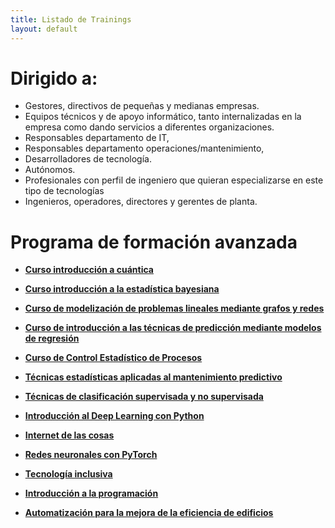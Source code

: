 ```yaml
---
title: Listado de Trainings
layout: default
---
```




# Dirigido a:
- Gestores, directivos de pequeñas y medianas empresas.
- Equipos técnicos y de apoyo informático, tanto internalizadas en la empresa como dando servicios a diferentes organizaciones. 
- Responsables departamento de IT, 
- Responsables departamento operaciones/mantenimiento, 
- Desarrolladores de tecnología.
- Autónomos.
- Profesionales con perfil de ingeniero que quieran especializarse en este tipo de tecnologías
- Ingenieros, operadores, directores y gerentes de planta.


# Programa de formación avanzada

- [**Curso introducción a cuántica**](https://dihuex.github.io/trainings/cursos/cuantica.html)

- [**Curso introducción a la estadística bayesiana**](https://dihuex.github.io/trainings/cursos/introEstadisticaBayesiana.html)

- [**Curso de modelización de problemas lineales mediante grafos y redes**](https://dihuex.github.io/trainings/cursos/modelizacionGrafosRedes.html)

- [**Curso de introducción a las técnicas de predicción mediante modelos de regresión**](https://dihuex.github.io/trainings/cursos/prediccionModelosRegresion.html)

- [**Curso de Control Estadístico de Procesos**](https://dihuex.github.io/trainings/cursos/controlEstadisticoProcesos.html)

- [**Técnicas estadísticas aplicadas al mantenimiento predictivo**](https://dihuex.github.io/trainings/cursos/tecnicasMantenimientoPredictivo.html)

- [**Técnicas de clasificación supervisada y no supervisada**](https://dihuex.github.io/trainings/cursos/clasificacionSupervisadaNoSupervisada.html)

- [**Introducción al Deep Learning con Python**](https://dihuex.github.io/trainings/cursos/deepLearningPython.html)

- [**Internet de las cosas**](https://dihuex.github.io/trainings/cursos/internetDeLasCosas.html)

- [**Redes neuronales con PyTorch**](https://dihuex.github.io/trainings/cursos/pyTorch.html)

- [**Tecnología inclusiva**](https://dihuex.github.io/trainings/cursos/tecnologiaInclusiva.html)

- [**Introducción a la programación**](https://dihuex.github.io/trainings/cursos/programacion.html)

- [**Automatización para la mejora de la eficiencia de edificios**](https://dihuex.github.io/trainings/cursos/mejoraEficienciaEdificios.html)




